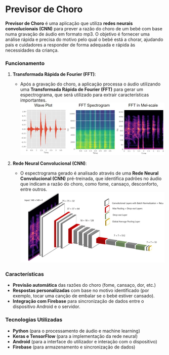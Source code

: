 # Previsor de Choro

**Previsor de Choro** é uma aplicação que utiliza **redes neurais convolucionais (CNN)** para prever a razão do choro de um bebé com base numa gravação de áudio em formato mp3. O objetivo é fornecer uma análise rápida e precisa do motivo pelo qual o bebé está a chorar, ajudando pais e cuidadores a responder de forma adequada e rápida às necessidades da criança.

### Funcionamento

1. **Transformada Rápida de Fourier (FFT)**:
   - Após a gravação do choro, a aplicação processa o áudio utilizando uma **Transformada Rápida de Fourier (FFT)** para gerar um espectrograma, que será utilizado para extrair características importantes. 
   ![FFT](FFT.jpeg)

2. **Rede Neural Convolucional (CNN)**:
   - O espectrograma gerado é analisado através de uma **Rede Neural Convolucional (CNN)** pré-treinada, que identifica padrões no áudio que indicam a razão do choro, como fome, cansaço, desconforto, entre outros.
   ![CNN](CNN.jpeg)

### Características

- **Previsão automática** das razões do choro (fome, cansaço, dor, etc.)
- **Respostas personalizadas** com base no motivo identificado (por exemplo, tocar uma canção de embalar se o bebé estiver cansado).
- **Integração com Firebase** para sincronização de dados entre o dispositivo Android e o servidor.

### Tecnologias Utilizadas

- **Python** (para o processamento de áudio e machine learning)
- **Keras e TensorFlow** (para a implementação da rede neural)
- **Android** (para a interface do utilizador e interação com o dispositivo)
- **Firebase** (para armazenamento e sincronização de dados)


